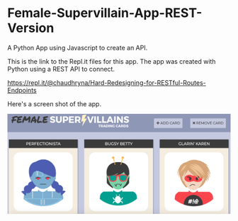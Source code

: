 # Female-Supervillain-App-REST-Version
A Python App using Javascript to create an API.

This is the link to the Repl.it files for this app.  The app was created with Python using a REST API to connect.

https://repl.it/@chaudhryna/Hard-Redesigning-for-RESTful-Routes-Endpoints

Here's a screen shot of the app.

![Image of a Female Supervillain App](Female-Supervillain-App-REST-Version.png)
